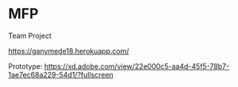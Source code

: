 # MFP
Team Project

https://ganymede18.herokuapp.com/

Prototype: https://xd.adobe.com/view/22e000c5-aa4d-45f5-78b7-1ae7ec68a229-54d1/?fullscreen

